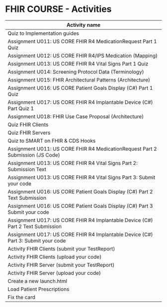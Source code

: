 # FHIR COURSE - Activities

| Activity name                                              |
|------------------------------------------------------------|
| Quiz to Implementation guides                              |
| Assignment U011: US CORE FHIR R4 MedicationRequest Part 1 Quiz |
| Assignment U012: US CORE FHIR R4/IPS Medication (Mapping)  |
| Assignment U013: US CORE FHIR R4 Vital Signs Part 1 Quiz   |
| Assignment U014: Screening Protocol Data (Terminology)     |
| Assignment U015: FHIR Architectural Patterns (Architecture) |
| Assignment U016: US CORE Patient Goals Display (C#) Part 1 Quiz |
| Assignment U017: US CORE FHIR R4 Implantable Device (C#) Part Quiz 1 |
| Assignment U018: FHIR Use Case Proposal (Architecture)     |
| Quiz FHIR Clients                                          |
| Quiz FHIR Servers                                          |
| Quiz to SMART on FHIR & CDS Hooks                          |
| Assignment U011: US CORE FHIR R4 MedicationRequest Part 2 Submission (JS Code) |
| Assignment U013: US CORE FHIR R4 Vital Signs Part 2: Submission Text |
| Assignment U013: US CORE FHIR R4 Vital Signs Part 3: Submit your code |
| Assignment U016: US CORE Patient Goals Display (C#) Part 2 Text Submission |
| Assignment U016: US CORE Patient Goals Display (C#) Part 3 Submit your code |
| Assignment U017: US CORE FHIR R4 Implantable Device (C#) Part 2 Text Submission |
| Assignment U017: US CORE FHIR R4 Implantable Device (C#) Part 3: Submit your code |
| Activity FHIR Clients (submit your TestReport)             |
| Activity FHIR Clients (upload your code)                   |
| Activity FHIR Server (submit your TestReport)              |
| Activity FHIR Server (upload your code)                    |
| Create a new launch.html                                   |
| Load Patient Prescriptions                                 |
| Fix the card                                               |
